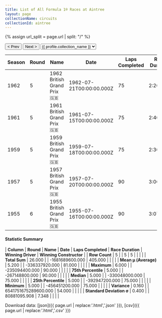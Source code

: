 ```yaml
---
title: List of All Formula 1® Races at Aintree
layout: page
collectionName: circuits
collectionId: aintree
---
```


{% assign url_split = page.url | split: "/" %}
<div id="collection-navigation">
<button onclick="selector.options[selector.selectedIndex-1].value && (window.location = selector.options[selector.selectedIndex-1].value);">&lt; Prev</button>
<button onclick="selector.options[selector.selectedIndex+1].value && (window.location = selector.options[selector.selectedIndex+1].value);">Next &gt;</button>
<select id="selector" onchange="this.options[this.selectedIndex].value && (window.location = this.options[this.selectedIndex].value);">
  {% for collectionId in site.data[page.collectionName].refs %}
    {% if collectionId == page.collectionId %}
      {% assign selected = "selected" %}
    {% else %}
      {% assign selected = "" %}
    {% endif %}
    {% assign profile = site.data[page.collectionName][collectionId].profile %}
    <option value="/f1/{{ page.collectionName }}/{{ collectionId }}/{{ url_split[4] }}" {{ selected }}>{{ profile.collection_name }}</option>
  {% endfor %}
</select>
</div>

| Season | Round | Name | Date | Laps Completed | Race Duration | Winning Driver | Winning Constructor |
|--|--|--|--|--|--|--|--|
| 1962 | 5 | 1962 British Grand Prix 🇬🇧 | 1962-07-21T00:00:00.000Z | 75 | 2:26:20.8 | [Jim Clark 🇬🇧](/f1/drivers/clark) | Lotus-Climax 🇬🇧 |
| 1961 | 5 | 1961 British Grand Prix 🇬🇧 | 1961-07-15T00:00:00.000Z | 75 | 2:40:53.6 | [Wolfgang von Trips 🇩🇪](/f1/drivers/trips) | Ferrari 🇮🇹 |
| 1959 | 5 | 1959 British Grand Prix 🇬🇧 | 1959-07-18T00:00:00.000Z | 75 | 2:30:11.6 | [Jack Brabham 🇦🇺](/f1/drivers/jack_brabham) | Cooper-Climax 🇬🇧 |
| 1957 | 5 | 1957 British Grand Prix 🇬🇧 | 1957-07-20T00:00:00.000Z | 90 | 3:06:37.8 | [Stirling Moss 🇬🇧](/f1/drivers/moss) | Vanwall 🇬🇧 |
| 1955 | 6 | 1955 British Grand Prix 🇬🇧 | 1955-07-16T00:00:00.000Z | 90 | 3:07:21.2 | [Stirling Moss 🇬🇧](/f1/drivers/moss) | Mercedes 🇩🇪 |

#### Statistic Summary

| **Column** | **Round** | **Name** | **Date** | **Laps Completed** | **Race Duration** | **Winning Driver** | **Winning Constructor** |
| **Row Count** | 5 |  | 5 | 5 |  |  |  |
| **Total Sum** | 26.000 |  | -1681689600.000 | 405.000 |  |  |  |
| **Mean μ (Average)** | 5.200 |  | -336337920.000 | 81.000 |  |  |  |
| **Maximum** | 6.000 |  | -235094400.000 | 90.000 |  |  |  |
| **75th Percentile** | 5.000 |  | -267148800.000 | 90.000 |  |  |  |
| **Median** | 5.000 |  | -330048000.000 | 75.000 |  |  |  |
| **25th Percentile** | 5.000 |  | -392947200.000 | 75.000 |  |  |  |
| **Minimum** | 5.000 |  | -456451200.000 | 75.000 |  |  |  |
| **Variance** | 0.160 |  | 6541751675289600.000 | 54.000 |  |  |  |
| **Standard Deviation σ** | 0.400 |  | 80881095.908 | 7.348 |  |  |  |

Download data: [json]({{ page.url | replace:'.html','.json' }}), [csv]({{ page.url | replace:'.html','.csv' }})
